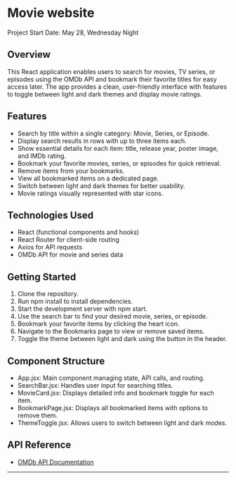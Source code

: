 # Movie website

Project Start Date: May 28, Wednesday Night

## Overview

This React application enables users to search for movies, TV series, or episodes using the OMDb API and bookmark their favorite titles for easy access later. The app provides a clean, user-friendly interface with features to toggle between light and dark themes and display movie ratings.

## Features

- Search by title within a single category: Movie, Series, or Episode.
- Display search results in rows with up to three items each.
- Show essential details for each item: title, release year, poster image, and IMDb rating.
- Bookmark your favorite movies, series, or episodes for quick retrieval.
- Remove items from your bookmarks.
- View all bookmarked items on a dedicated page.
- Switch between light and dark themes for better usability.
- Movie ratings visually represented with star icons.

## Technologies Used

- React (functional components and hooks)
- React Router for client-side routing
- Axios for API requests
- OMDb API for movie and series data

## Getting Started

1. Clone the repository.
2. Run npm install to install dependencies.
3. Start the development server with npm start.
4. Use the search bar to find your desired movie, series, or episode.
5. Bookmark your favorite items by clicking the heart icon.
6. Navigate to the Bookmarks page to view or remove saved items.
7. Toggle the theme between light and dark using the button in the header.

## Component Structure

- App.jsx: Main component managing state, API calls, and routing.
- SearchBar.jsx: Handles user input for searching titles.
- MovieCard.jsx: Displays detailed info and bookmark toggle for each item.
- BookmarkPage.jsx: Displays all bookmarked items with options to remove them.
- ThemeToggle.jsx: Allows users to switch between light and dark modes.

## API Reference

- [OMDb API Documentation](https://www.omdbapi.com/)

---